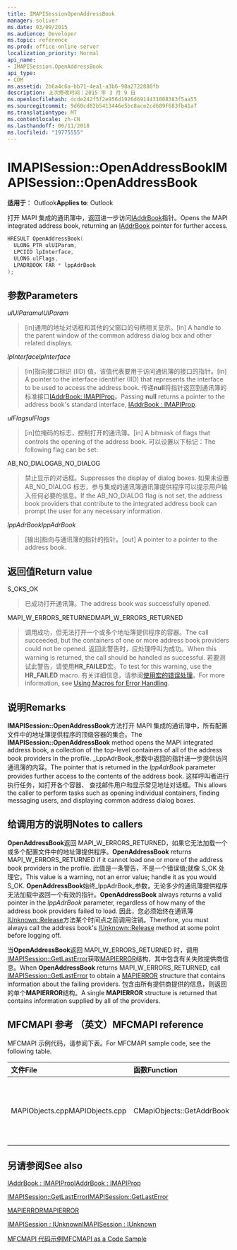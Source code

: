 ```yaml
---
title: IMAPISessionOpenAddressBook
manager: soliver
ms.date: 03/09/2015
ms.audience: Developer
ms.topic: reference
ms.prod: office-online-server
localization_priority: Normal
api_name:
- IMAPISession.OpenAddressBook
api_type:
- COM
ms.assetid: 2b6a4c6a-bb71-4ea1-a3b6-90a2722880fb
description: 上次修改时间：2015 年 3 月 9 日
ms.openlocfilehash: dcde242f5f2e956d1926d6914431008383f5aa55
ms.sourcegitcommit: 9d60cd82b5413446e5bc8ace2cd689f683fb41a7
ms.translationtype: MT
ms.contentlocale: zh-CN
ms.lasthandoff: 06/11/2018
ms.locfileid: "19775555"
---
```

# <a name="imapisessionopenaddressbook"></a><span data-ttu-id="63db3-103">IMAPISession::OpenAddressBook</span><span class="sxs-lookup"><span data-stu-id="63db3-103">IMAPISession::OpenAddressBook</span></span>

  
  
<span data-ttu-id="63db3-104">**适用于**： Outlook</span><span class="sxs-lookup"><span data-stu-id="63db3-104">**Applies to**: Outlook</span></span> 
  
<span data-ttu-id="63db3-105">打开 MAPI 集成的通讯簿中，返回进一步访问[IAddrBook](iaddrbookimapiprop.md)指针。</span><span class="sxs-lookup"><span data-stu-id="63db3-105">Opens the MAPI integrated address book, returning an [IAddrBook](iaddrbookimapiprop.md) pointer for further access.</span></span> 
  
```cpp
HRESULT OpenAddressBook(
  ULONG_PTR ulUIParam,
  LPCIID lpInterface,
  ULONG ulFlags,
  LPADRBOOK FAR * lppAdrBook
);
```

## <a name="parameters"></a><span data-ttu-id="63db3-106">参数</span><span class="sxs-lookup"><span data-stu-id="63db3-106">Parameters</span></span>

 <span data-ttu-id="63db3-107">_ulUIParam_</span><span class="sxs-lookup"><span data-stu-id="63db3-107">_ulUIParam_</span></span>
  
> <span data-ttu-id="63db3-108">[in]通用的地址对话框和其他的父窗口的句柄相关显示。</span><span class="sxs-lookup"><span data-stu-id="63db3-108">[in] A handle to the parent window of the common address dialog box and other related displays.</span></span>
    
 <span data-ttu-id="63db3-109">_lpInterface_</span><span class="sxs-lookup"><span data-stu-id="63db3-109">_lpInterface_</span></span>
  
> <span data-ttu-id="63db3-110">[in]指向接口标识 (IID) 值，该值代表要用于访问通讯簿的接口的指针。</span><span class="sxs-lookup"><span data-stu-id="63db3-110">[in] A pointer to the interface identifier (IID) that represents the interface to be used to access the address book.</span></span> <span data-ttu-id="63db3-111">传递**null**将指针返回到通讯簿的标准接口[IAddrBook: IMAPIProp](iaddrbookimapiprop.md)。</span><span class="sxs-lookup"><span data-stu-id="63db3-111">Passing **null** returns a pointer to the address book's standard interface, [IAddrBook : IMAPIProp](iaddrbookimapiprop.md).</span></span> 
    
 <span data-ttu-id="63db3-112">_ulFlags_</span><span class="sxs-lookup"><span data-stu-id="63db3-112">_ulFlags_</span></span>
  
> <span data-ttu-id="63db3-113">[in]位掩码的标志，控制打开的通讯簿。</span><span class="sxs-lookup"><span data-stu-id="63db3-113">[in] A bitmask of flags that controls the opening of the address book.</span></span> <span data-ttu-id="63db3-114">可以设置以下标记：</span><span class="sxs-lookup"><span data-stu-id="63db3-114">The following flag can be set:</span></span>
    
<span data-ttu-id="63db3-115">AB_NO_DIALOG</span><span class="sxs-lookup"><span data-stu-id="63db3-115">AB_NO_DIALOG</span></span> 
  
> <span data-ttu-id="63db3-116">禁止显示的对话框。</span><span class="sxs-lookup"><span data-stu-id="63db3-116">Suppresses the display of dialog boxes.</span></span> <span data-ttu-id="63db3-117">如果未设置 AB_NO_DIALOG 标志，参与集成的通讯簿通讯簿提供程序可以提示用户输入任何必要的信息。</span><span class="sxs-lookup"><span data-stu-id="63db3-117">If the AB_NO_DIALOG flag is not set, the address book providers that contribute to the integrated address book can prompt the user for any necessary information.</span></span> 
    
 <span data-ttu-id="63db3-118">_lppAdrBook_</span><span class="sxs-lookup"><span data-stu-id="63db3-118">_lppAdrBook_</span></span>
  
> <span data-ttu-id="63db3-119">[输出]指向与通讯簿的指针的指针。</span><span class="sxs-lookup"><span data-stu-id="63db3-119">[out] A pointer to a pointer to the address book.</span></span>
    
## <a name="return-value"></a><span data-ttu-id="63db3-120">返回值</span><span class="sxs-lookup"><span data-stu-id="63db3-120">Return value</span></span>

<span data-ttu-id="63db3-121">S_OK</span><span class="sxs-lookup"><span data-stu-id="63db3-121">S_OK</span></span> 
  
> <span data-ttu-id="63db3-122">已成功打开通讯簿。</span><span class="sxs-lookup"><span data-stu-id="63db3-122">The address book was successfully opened.</span></span>
    
<span data-ttu-id="63db3-123">MAPI_W_ERRORS_RETURNED</span><span class="sxs-lookup"><span data-stu-id="63db3-123">MAPI_W_ERRORS_RETURNED</span></span> 
  
> <span data-ttu-id="63db3-124">调用成功，但无法打开一个或多个地址簿提供程序的容器。</span><span class="sxs-lookup"><span data-stu-id="63db3-124">The call succeeded, but the containers of one or more address book providers could not be opened.</span></span> <span data-ttu-id="63db3-125">返回此警告时，应处理呼叫为成功。</span><span class="sxs-lookup"><span data-stu-id="63db3-125">When this warning is returned, the call should be handled as successful.</span></span> <span data-ttu-id="63db3-126">若要测试此警告，请使用**HR_FAILED**宏。</span><span class="sxs-lookup"><span data-stu-id="63db3-126">To test for this warning, use the **HR_FAILED** macro.</span></span> <span data-ttu-id="63db3-127">有关详细信息，请参阅[使用宏的错误处理](using-macros-for-error-handling.md)。</span><span class="sxs-lookup"><span data-stu-id="63db3-127">For more information, see [Using Macros for Error Handling](using-macros-for-error-handling.md).</span></span>
    
## <a name="remarks"></a><span data-ttu-id="63db3-128">说明</span><span class="sxs-lookup"><span data-stu-id="63db3-128">Remarks</span></span>

<span data-ttu-id="63db3-129">**IMAPISession::OpenAddressBook**方法打开 MAPI 集成的通讯簿中，所有配置文件中的地址簿提供程序的顶级容器的集合。</span><span class="sxs-lookup"><span data-stu-id="63db3-129">The **IMAPISession::OpenAddressBook** method opens the MAPI integrated address book, a collection of the top-level containers of all of the address book providers in the profile.</span></span> <span data-ttu-id="63db3-130">_LppAdrBook_参数中返回的指针进一步提供访问通讯簿的内容。</span><span class="sxs-lookup"><span data-stu-id="63db3-130">The pointer that is returned in the  _lppAdrBook_ parameter provides further access to the contents of the address book.</span></span> <span data-ttu-id="63db3-131">这样呼叫者进行执行任务，如打开各个容器、 查找邮件用户和显示常见地址对话框。</span><span class="sxs-lookup"><span data-stu-id="63db3-131">This allows the caller to perform tasks such as opening individual containers, finding messaging users, and displaying common address dialog boxes.</span></span> 
  
## <a name="notes-to-callers"></a><span data-ttu-id="63db3-132">给调用方的说明</span><span class="sxs-lookup"><span data-stu-id="63db3-132">Notes to callers</span></span>

 <span data-ttu-id="63db3-133">**OpenAddressBook**返回 MAPI_W_ERRORS_RETURNED，如果它无法加载一个或多个配置文件中的地址簿提供程序。</span><span class="sxs-lookup"><span data-stu-id="63db3-133">**OpenAddressBook** returns MAPI_W_ERRORS_RETURNED if it cannot load one or more of the address book providers in the profile.</span></span> <span data-ttu-id="63db3-134">此值是一条警告，不是一个错误值;就像 S_OK 处理它。</span><span class="sxs-lookup"><span data-stu-id="63db3-134">This value is a warning, not an error value; handle it as you would S_OK.</span></span> <span data-ttu-id="63db3-135">**OpenAddressBook**始终_lppAdrBook_参数，无论多少的通讯簿提供程序无法加载中返回一个有效的指针。</span><span class="sxs-lookup"><span data-stu-id="63db3-135">**OpenAddressBook** always returns a valid pointer in the  _lppAdrBook_ parameter, regardless of how many of the address book providers failed to load.</span></span> <span data-ttu-id="63db3-136">因此，您必须始终在通讯簿[IUnknown::Release](http://msdn.microsoft.com/en-us/library/ms682317%28v=VS.85%29.aspx)方法某个时间点之前调用注销。</span><span class="sxs-lookup"><span data-stu-id="63db3-136">Therefore, you must always call the address book's [IUnknown::Release](http://msdn.microsoft.com/en-us/library/ms682317%28v=VS.85%29.aspx) method at some point before logging off.</span></span> 
  
<span data-ttu-id="63db3-137">当**OpenAddressBook**返回 MAPI_W_ERRORS_RETURNED 时，调用[IMAPISession::GetLastError](imapisession-getlasterror.md)获取[MAPIERROR](mapierror.md)结构，其中包含有关失败提供商信息。</span><span class="sxs-lookup"><span data-stu-id="63db3-137">When **OpenAddressBook** returns MAPI_W_ERRORS_RETURNED, call [IMAPISession::GetLastError](imapisession-getlasterror.md) to obtain a [MAPIERROR](mapierror.md) structure that contains information about the failing providers.</span></span> <span data-ttu-id="63db3-138">包含由所有提供商提供的信息，则返回的单个**MAPIERROR**结构。</span><span class="sxs-lookup"><span data-stu-id="63db3-138">A single **MAPIERROR** structure is returned that contains information supplied by all of the providers.</span></span> 
  
## <a name="mfcmapi-reference"></a><span data-ttu-id="63db3-139">MFCMAPI 参考 （英文）</span><span class="sxs-lookup"><span data-stu-id="63db3-139">MFCMAPI reference</span></span>

<span data-ttu-id="63db3-140">MFCMAPI 示例代码，请参阅下表。</span><span class="sxs-lookup"><span data-stu-id="63db3-140">For MFCMAPI sample code, see the following table.</span></span>
  
|<span data-ttu-id="63db3-141">**文件**</span><span class="sxs-lookup"><span data-stu-id="63db3-141">**File**</span></span>|<span data-ttu-id="63db3-142">**函数**</span><span class="sxs-lookup"><span data-stu-id="63db3-142">**Function**</span></span>|<span data-ttu-id="63db3-143">**Comment**</span><span class="sxs-lookup"><span data-stu-id="63db3-143">**Comment**</span></span>|
|:-----|:-----|:-----|
|<span data-ttu-id="63db3-144">MAPIObjects.cpp</span><span class="sxs-lookup"><span data-stu-id="63db3-144">MAPIObjects.cpp</span></span>  <br/> |<span data-ttu-id="63db3-145">CMapiObjects::GetAddrBook</span><span class="sxs-lookup"><span data-stu-id="63db3-145">CMapiObjects::GetAddrBook</span></span>  <br/> |<span data-ttu-id="63db3-146">MFCMAPI 使用**IMAPISession::OpenAddressBook**方法获取集成的通讯簿。</span><span class="sxs-lookup"><span data-stu-id="63db3-146">MFCMAPI uses the **IMAPISession::OpenAddressBook** method to obtain the integrated address book.</span></span>  <br/> |
   
## <a name="see-also"></a><span data-ttu-id="63db3-147">另请参阅</span><span class="sxs-lookup"><span data-stu-id="63db3-147">See also</span></span>



[<span data-ttu-id="63db3-148">IAddrBook : IMAPIProp</span><span class="sxs-lookup"><span data-stu-id="63db3-148">IAddrBook : IMAPIProp</span></span>](iaddrbookimapiprop.md)
  
[<span data-ttu-id="63db3-149">IMAPISession::GetLastError</span><span class="sxs-lookup"><span data-stu-id="63db3-149">IMAPISession::GetLastError</span></span>](imapisession-getlasterror.md)
  
[<span data-ttu-id="63db3-150">MAPIERROR</span><span class="sxs-lookup"><span data-stu-id="63db3-150">MAPIERROR</span></span>](mapierror.md)
  
[<span data-ttu-id="63db3-151">IMAPISession : IUnknown</span><span class="sxs-lookup"><span data-stu-id="63db3-151">IMAPISession : IUnknown</span></span>](imapisessioniunknown.md)


[<span data-ttu-id="63db3-152">MFCMAPI 代码示例</span><span class="sxs-lookup"><span data-stu-id="63db3-152">MFCMAPI as a Code Sample</span></span>](mfcmapi-as-a-code-sample.md)

